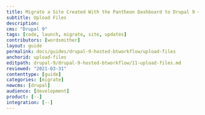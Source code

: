 ```yaml
---
title: Migrate a Site Created With the Pantheon Dashboard to Drupal 9 + Build Tools
subtitle: Upload Files
description: 
cms: "Drupal 9"
tags: [code, launch, migrate, site, updates]
contributors: [wordsmither]
layout: guide
permalink: docs/guides/drupal-9-hosted-btworkflow/upload-files
anchorid: upload-files
editpath: drupal-9/drupal-9-hosted-btworkflow/11-upload-files.md
reviewed: "2021-03-31"
contenttype: [guide]
categories: [migrate]
newcms: [drupal]
audience: [development]
product: [--]
integration: [--]
---
```


<Partial file="drupal-9/migrate-add-files-part1.md" />
   <Partial file="drupal-9/migrate-add-files-part2-not-nested.md" />
   <Partial file="drupal-9/migrate-add-files-part3.md" />
